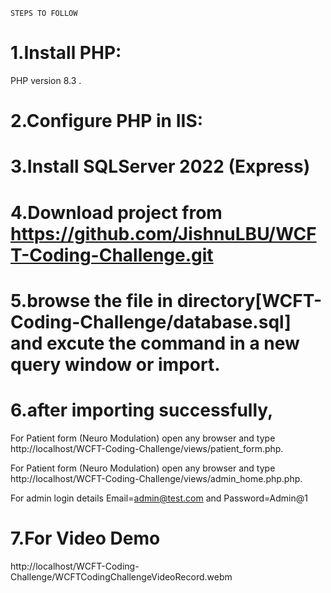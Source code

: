 `STEPS TO FOLLOW`

# 1.Install PHP: 

PHP version 8.3 .

# 2.Configure PHP in IIS:

# 3.Install SQLServer 2022 (Express)

# 4.Download project from https://github.com/JishnuLBU/WCFT-Coding-Challenge.git

# 5.browse the file in directory[WCFT-Coding-Challenge/database.sql] and excute the command in a new query window or import.

# 6.after importing successfully,
For Patient form (Neuro Modulation) open any browser and type http://localhost/WCFT-Coding-Challenge/views/patient_form.php.

For Patient form (Neuro Modulation) open any browser and type http://localhost/WCFT-Coding-Challenge/views/admin_home.php.php.

For admin login details Email=admin@test.com and Password=Admin@1

# 7.For Video Demo
http://localhost/WCFT-Coding-Challenge/WCFTCodingChallengeVideoRecord.webm
